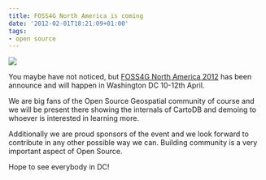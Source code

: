 ```yaml
---
title: FOSS4G North America is coming
date: '2012-02-01T18:21:09+01:00'
tags:
- open source
---
```


<a href="http://foss4g-na.org/"><img src="http://media.tumblr.com/tumblr_lyq5emSK0S1qabv21.png"/></a>

You maybe have not noticed, but <a href="http://foss4g-na.org/">FOSS4G North America 2012</a> has been announce and will happen in Washington DC 10-12th April.

We are big fans of the Open Source Geospatial community of course and we will be present there showing the internals of CartoDB and demoing to whoever is interested in learning more.

Additionally we are proud sponsors of the event and we look forward to contribute in any other possible way we can. Building community is a very important aspect of Open Source.

Hope to see everybody in DC!
